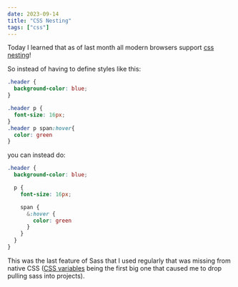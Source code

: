 ```yaml
---
date: 2023-09-14
title: "CSS Nesting"
tags: ["css"]
---
```



Today I learned that as of last month all modern browsers support [css nesting](https://developer.chrome.com/articles/css-nesting/)!

So instead of having to define styles like this:
``` css
.header {
  background-color: blue;
}

.header p {
  font-size: 16px;
}
.header p span:hover{
  color: green
} 
```

you can instead do:
```css
.header {
  background-color: blue;

  p {
    font-size: 16px;

    span {
      &:hover {
        color: green
      }
    }
  }
}
```

This was the last feature of Sass that I used regularly that was missing from native CSS ([CSS variables](https://developer.mozilla.org/en-US/docs/Web/CSS/Using_CSS_custom_properties) being the first big one that caused me to drop pulling sass into projects). 
